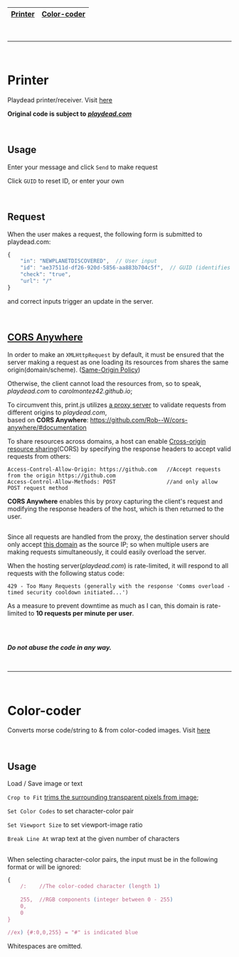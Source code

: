 | [Printer](#printer) | [Color-coder](#color-coder) |
| ------------------- | --------------------------- |

<br>

------

<br>

# Printer

Playdead printer/receiver. Visit [here](https://carolmontez42.github.io/print/print.html)

**Original code is subject to** ***[playdead.com](https://www.playdead.com)***

<br>

## Usage

Enter your message and click `Send` to make request

Click `GUID` to reset ID, or enter your own

<br>

## Request

When the user makes a request, the following form is submitted to playdead.com:

```javascript
{
	"in": "NEWPLANETDISCOVERED",  // User input
	"id": "ae37511d-df26-920d-5856-aa883b704c5f",  // GUID (identifies a unique session)
	"check": "true",
	"url": "/"
}
```

and correct inputs trigger an update in the server.

<br>

## [CORS Anywhere](https://github.com/Rob--W/cors-anywhere)

In order to make an `XMLHttpRequest` by default, it must be ensured that the server making a request as one loading its resources from shares the same origin(domain/scheme). ([Same-Origin Policy](https://developer.mozilla.org/en-US/docs/Web/Security/Same-origin_policy))

Otherwise, the client cannot load the resources from, so to speak, *playdead.com* to *carolmontez42.github.io*;

To circumvent this, print.js utilizes [a proxy server](https://acorn42.herokuapp.com) to validate requests from different origins to *playdead.com*,<br>based on **CORS Anywhere**: <https://github.com/Rob--W/cors-anywhere/#documentation>

To share resources across domains, a host can enable [Cross-origin resource sharing](https://fetch.spec.whatwg.org/#http-cors-protocol)(CORS) by specifying the response headers to accept valid requests from others:

```
Access-Control-Allow-Origin: https://github.com   //Accept requests from the origin https://github.com
Access-Control-Allow-Methods: POST                //and only allow POST request method
```

**CORS Anywhere** enables this by proxy capturing the client's request and modifying the response headers of the host, which is then returned to the user.

##

Since all requests are handled from the proxy, the destination server should only accept [this domain](https://acorn42.herokuapp.com) as the source IP; so when multiple users are making requests simultaneously, it could easily overload the server.

When the hosting server(*playdead.com*) is rate-limited, it will respond to all requests with the following status code:

```
429 - Too Many Requests (generally with the response 'Comms overload - timed security cooldown initiated...')
```

As a measure to prevent downtime as much as I can, this domain is rate-limited to **10 requests per minute per user**.

<br>

##

***Do not abuse the code in any way.***

<br>

------

<br>

# Color-coder

Converts morse code/string to & from color-coded images. Visit [here](https://carolmontez42.github.io/ccode/code.html)

<br>

## Usage

Load / Save image or text

`Crop to Fit` [trims the surrounding transparent pixels from image](https://gist.github.com/remy/784508); 

`Set Color Codes` to set character-color pair

`Set Viewport Size` to set viewport-image ratio

`Break Line At` wrap text at the given number of characters

##

When selecting character-color pairs, the input must be in the following format or will be ignored:

```javascript
{
	/:    //The color-coded character (length 1)
	
	255,  //RGB components (integer between 0 - 255)
	0,
	0
}

//ex) {#:0,0,255} = "#" is indicated blue
```

Whitespaces are omitted.
